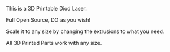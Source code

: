 This is a 3D Printable Diod Laser.

Full Open Source, DO as you wish!

Scale it to any size by changing the extrusions to what you need.

All 3D Printed Parts work with any size.
